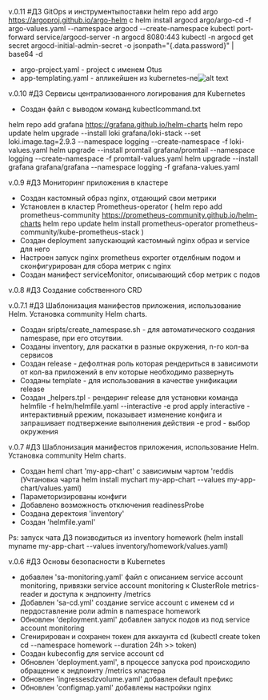 v.0.11 #ДЗ GitOps и инструментыпоставки
helm repo add argo https://argoproj.github.io/argo-helm
с
helm install argocd argo/argo-cd -f argo-values.yaml --namespace argocd --create-namespace
kubectl port-forward service/argocd-server -n argocd 8080:443
kubectl -n argocd get secret argocd-initial-admin-secret -o jsonpath="{.data.password}" | base64 -d
- argo-project.yaml - project с именем Otus
- app-templating.yaml - апликейшен из kubernetes-ne![alt text](image.png)

v.0.10 #ДЗ Сервисы централизованного логирования для Kubernetes
-  Создан файл с выводом команд kubectlcommand.txt

helm repo add grafana https://grafana.github.io/helm-charts
helm repo update
helm upgrade --install loki grafana/loki-stack --set loki.image.tag=2.9.3 --namespace logging --create-namespace -f loki-values.yaml 
helm upgrade --install promtail grafana/promtail --namespace logging --create-namespace -f promtail-values.yaml
helm upgrade --install grafana grafana/grafana --namespace logging -f grafana-values.yaml

v.0.9 #ДЗ Мониторинг приложения в кластере
- Создан кастомный образ nginx, отдающий свои метрики
- Установлен в кластер Prometheus-operator
(
helm repo add prometheus-community https://prometheus-community.github.io/helm-charts
helm repo update
helm install prometheus-operator prometheus-community/kube-prometheus-stack
)
- Создан deployment запускающий кастомный nginx образ и service для него 
- Настроен запуск nginx prometheus exporter отделбным подом и сконфигурирован для сбора метрик с nginx
- Создан манифест serviceMonitor, описывающий сбор метрик с подов

v.0.8 #ДЗ Создание собственного CRD

v.0.7.1 #ДЗ Шаблонизация манифестов приложения, использование Helm. Установка community Helm charts.
- Создан sripts/create_namespase.sh - для автоматического создания namespase, при его отсутвии.
- Созданы inventory, для раскатки в разные окружения, n-го кол-ва сервисов
- Создан release - дефолтная роль которая рендериться  в зависимоти от  кол-ва приложений в env которые необходимо развернуть
- Созданы template - для использования в качестве унификации release
- Создан _helpers.tpl - рендеринг release
для установки команда helmfile -f helm/helmfile.yaml --interactive -e prod apply
interactive - интерактивный ррежим, показывает изменение конфига и запрашивает подтвержение выполнения  действия
-e prod - выбор  окружения

v.0.7 #ДЗ Шаблонизация манифестов приложения, использование Helm. Установка community Helm charts.
- Создан heml chart 'my-app-chart' с зависимым чартом 'reddis (Учтановка чарта helm install mychart my-app-chart --values my-app-chart/values.yaml) 
- Параметоризированы конфиги 
- Добавлено возможность отключения readinessProbe 
- Cоздана деректоия 'inventory' 
- Cоздан 'helmfile.yaml'

Ps: запуск чата ДЗ поизводиться из inventory homework (helm install myname my-app-chart --values inventory/homework/values.yaml)

v.0.6 #ДЗ Основы безопасности в Kubernetes
- добавлен 'sa-monitoring.yaml' файл с описанием service account monitoring, привязки service account monitoring к ClusterRole metrics-reader и доступа к эндпоинту /metrics
- Добавлен 'sa-cd.yml' создание service account с именем cd и пердоставление
роли admin в namespace homework
- Обновлен 'deployment.yaml' добавлен запуск подов из под service account monitoring
- Сгенирирован и сохранен токен для аккаунта cd (kubectl create token cd --namespace homework --duration 24h >> token)
- Создан kubeconfig для service account cd
- Обновлен 'deployment.yaml', в
процессе запуска pod происходило обращение к эндпоинту
/metrics кластера
- Обновлен 'ingressesdzvolume.yaml' добавлен default префикс
- Обновлен 'configmap.yaml' добавлены настройки nginx